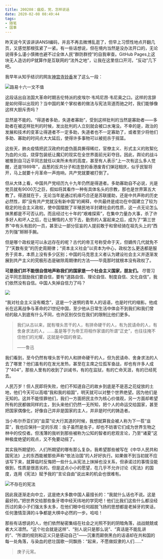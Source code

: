 ```yaml
---
title: 200208：瘟疫，党，怎样说话
date: 2020-02-08 08:49:44
tags:
- 随笔
- 国事
---
```

昨天说今天该讲讲ANSI编码，并且不再去微博乱逛了，但早上习惯性地点开翻几页，又感觉那根弦紧了一紧。有一些话想说，但在境内当然是没办法开口的，无论说得多么谨小慎微也避不过全体人民“群防群控”的自我审查。GitHub Pages上这块无人造访的IP就算作是互联网的“法外之地”，让我在这里信口开河，“反动”几下吧。

我早年从知乎结识的网友[神宫寺铃香](https://www.zhihu.com/people/jingujisuzuka)发了这么一段：

![路易十六一文不值](https://i.loli.net/2020/02/08/CRmJTiBnxeSjaVZ.jpg)

这段话出自法国大革命时期吉伦特派的皮埃尔·韦鸠尼昂·韦尼奥之口。这样的言辞是如何得以出现的？当中国的某个掌权者的做法与宪法背道而驰之时，我们能够像这样大胆斥责吗？

显然是不能的。“得道者多助，失道者寡助”，受到这样批判的当然是寡助者——多助者在被这样批判的时候，发出批判的人立刻就会被口水淹没。不幸的是，政治的发展和技术的变革让得道者不一定多助，失道者也不一定寡助了，或者至少将他们多助、寡助的时间点大大延后，使得许多事物可以被扼杀于摇篮。

这些天，肺炎疫情把武汉政府的虚伪面具撕得稀烂，官僚主义、形式主义的败絮化为血的火焰，烧穿包装纸让魔幻的现实在全世界面前光彩夺目。因此，舆论的战斗被推到自习近平同志就任以来所未有的高度，甚至有人表示“上一次有这么多人觉醒，还是1989年”，品葱的反共分子和连登的香港废青们弹冠相庆，似乎民智将开，马上就要十月革命一声炮响，共产党就要被打倒了。

<!--more-->

但从大体上看，中国共产党经历九十九年仍然是得道者。多助寡助自不必说，光是党员就有9000万之巨，假如将其看作一种有具体名头的宗教，那也是世界第五大教了。得道就在于，无论当年是通过机缘巧合还是苏联援助，还是中共声称的历史必然性，即“没有共产党就没有新中国”的阐释，中共最终是成功在中国建立了较为稳定的社会主义政权，使中国摆脱了半殖民地半封建社会的性质，这一点无论怎么抹黑都是不可否认的。而且经过七十年的“艰难探索”，在集中力量办大事，杀了许多好人和坏人之后，在让懒惰的人穷下去，勤劳的人富起来之后，成为了“第三世界”中有头有脸的一员，甚至让一部分狂妄的人提前敢于和曾经骑在祖先头上的“西方列强”掰掰手腕。

但是哪个政权是可以永远存在的呢？古代的帝王号称受命于天，但嫡传几代就免不了“天数有变”的历史周期律；“资本主义社会”以资本为中心，政权怎么更迭都是服务于资本，本质上没有多少区别；中国的马克思主义者认为建设社会主义并逐渐发展到共产主义的究极形态是破除周期律的方法——毕竟那时就根本没有政权了。

**可是我们并不能很自信地声称我们的国家是一个社会主义国家，朋友们。** 尽管习近平同志鼓励我们要自信，要有“道路自信、理论自信、制度自信、文化自信”，我们依然没有自信。中国人失掉自信力了吗？

![](https://i.loli.net/2020/02/08/ilGZPOxw13Me97R.jpg)

“我对社会主义没有概念”，这是一个迷惘的青年人的话语，也是时代的缩影。他成长在远离战争与革命的21世纪中国，至少他从日常生活中体会不到我们和我们曾经的敌人到底有什么不同，也许区别仅仅在我们的限制比他们更多。

> 我们从古以来，就有埋头苦干的人，有拼命硬干的人，有为民请命的人，有舍身求法的人，……虽是等于为帝王将相作家谱的所谓“正史”，也往往掩不住他们的光耀，这就是中国的脊梁。 
>    
> ——鲁迅

我们看到，至今仍然有埋头苦干的人和拼命硬干的人，但为民请命、舍身求法的人去了哪里？他们虽有的在发光发热，甚至在主席之位孤军奋战，却也有许多人成了“404”，那些人里有的收到了训诫书，有的在监狱，有的亡命天涯，有的已经死去。

人民万岁！但人民即将失败，他们不知道自己的故乡到底是不是恶之花绽放的土地，他们今天可以高唱“我和我的祖国”，明天就可以对整个世界绝望。因为他们是无知的。这并不能怪罪他们，我们一方面把民主作为核心价值观，另一方面却希望所有的民都做同样的主，到头来他们仍然一无所知，把个人的命运交给国家，甚至把国家偶像化，好像自己并非是国家的主人，并非是时代的铸造者。

当小布尔乔亚们的“韭菜”论大行其道的时候，我想就算我会被人称为下一茬“韭菜”，我也应保持一定的乐观：虫子虽然是虫子，却也不妨害它们成为世界生物之林中的佼佼者。但浅薄的我听到那些被称为公知的智者的悲观言论，乃至“诸夏”这种极度绝望的观点，又不免要动摇了。

其实我所期望的、人们所期望的哪有那么复杂。我希望那些被写在《中华人民共和国宪法》上的东西能被那些声称“依法治国”的人好好执行。如果做不到当初就不应该写下来，就算临时反悔把一些什么从宪法上抹掉也没关系，但承诺过的事情没能做到，性质是很恶劣的。但是这点小小的愿望，在几乎不允许讨论《宪法》的国度，连用《宪法》赋予我的“言论自由”说出来的机会也很难有。

![不存在的宪法](https://i.loli.net/2020/02/08/EtUHdcrPWOQGp5Z.jpg)

因此我逐渐走向中立，这是绝大多数中国人最擅长的：“我就什么话也不说。这是最好的。”把世界交给那些象牙塔中经天纬地的学究吧！他们比我们这些什么都没经历过的臭小子们强太多太多，在他们眼中任何超脱飞扬的思想都是老掉牙的笑话，任何激情澎湃的斗争都是大棋中必然的一步。哈哈！

那些有话想说的人，他们依然秘密集结在社会之光照不到的阴暗角落，战战兢兢或者大义凛然。“这个社会就是这样”、“别人说只是那么说”、“真话是不能乱讲的”、“所谓的规则和正义只是感动自己”——沉重而颠倒黑白的话语却在共和国的每一处角落，与染血的悲壮国歌一同飘扬：“起来，不愿做奴隶的人们……”

> 庚子元宵。